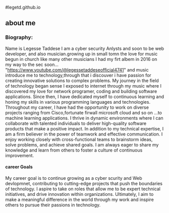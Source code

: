 #legetd.github.io
## about me
### Biography:

Name is Legesse Taddese I am a cyber security Anlysts and soon to be web developer, and also musician.growing up in small tomn the love for music begun in church like many other musicians I had my firt albem in 2016 on my way to the sec soon... "https://www.youtube.com/@legessetaddeseofficial4741"
and music introduce me to technology,through that i discouver i have passion for creating innovative solutions to complex problems. My journey in the field of technology began sense I exposed to internet through my music where I discovered my love for network programer, coding and building software applications. Since then, I have dedicated myself to continuous learning and honing my skills in various programming languages and technologies.
Throughout my career, I have had the opportunity to work on diverse projects ranging from Cisco,fortunate  firwall microsoft cloud and so on ...to machine learning applications. I thrive in dynamic environments where I can collaborate with talented individuals to deliver high-quality software products that make a positive impact.
In addition to my technical expertise, I am a firm believer in the power of teamwork and effective communication. I enjoy working closely with cross-functional teams to brainstorm ideas, solve problems, and achieve shared goals. I am always eager to share my knowledge and learn from others to foster a culture of continuous improvement.

#### career Goals
My career goal is to continue growing as a cyber scurity and Web devlopmnet, contributing to cutting-edge projects that push the boundaries of technology. I aspire to take on roles that allow me to be expert technical initiatives, and drive innovation within organizations. Ultimately, I aim to make a meaningful difference in the world through my work and inspire others to pursue their passions in technology.


